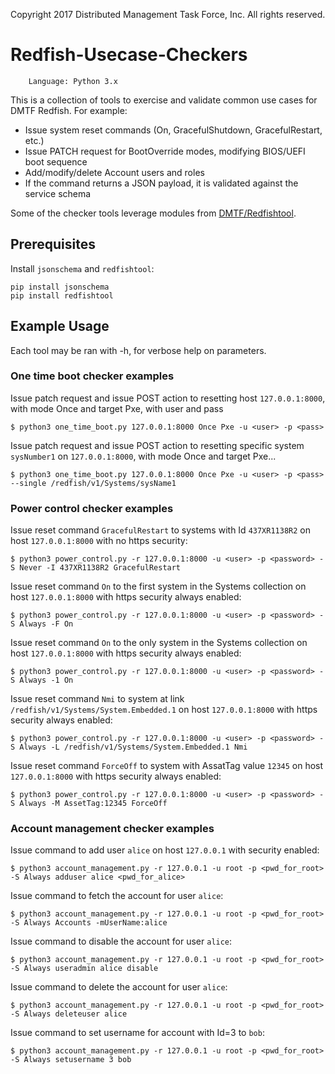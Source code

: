 
Copyright 2017 Distributed Management Task Force, Inc. All rights reserved.

# Redfish-Usecase-Checkers

        Language: Python 3.x
        
This is a collection of tools to exercise and validate common use cases for DMTF Redfish. For example:

* Issue system reset commands (On, GracefulShutdown, GracefulRestart, etc.)
* Issue PATCH request for BootOverride modes, modifying BIOS/UEFI boot sequence
* Add/modify/delete Account users and roles
* If the command returns a JSON payload, it is validated against the service schema

Some of the checker tools leverage modules from [DMTF/Redfishtool](https://github.com/DMTF/Redfishtool).

## Prerequisites

Install `jsonschema` and `redfishtool`:

```
pip install jsonschema
pip install redfishtool
```

## Example Usage

Each tool may be ran with -h, for verbose help on parameters.

### One time boot checker examples

Issue patch request and issue POST action to resetting host `127.0.0.1:8000`, with mode Once and target Pxe, with user and pass

```
$ python3 one_time_boot.py 127.0.0.1:8000 Once Pxe -u <user> -p <pass>
```

Issue patch request and issue POST action to resetting specific system `sysNumber1` on `127.0.0.1:8000`, with mode Once and target Pxe...

```
$ python3 one_time_boot.py 127.0.0.1:8000 Once Pxe -u <user> -p <pass> --single /redfish/v1/Systems/sysName1
```

### Power control checker examples

Issue reset command `GracefulRestart` to systems with Id `437XR1138R2` on host `127.0.0.1:8000` with no https security:

```
$ python3 power_control.py -r 127.0.0.1:8000 -u <user> -p <password> -S Never -I 437XR1138R2 GracefulRestart
```

Issue reset command `On` to the first system in the Systems collection on host `127.0.0.1:8000` with https security always enabled:

```
$ python3 power_control.py -r 127.0.0.1:8000 -u <user> -p <password> -S Always -F On
```

Issue reset command `On` to the only system in the Systems collection on host `127.0.0.1:8000` with https security always enabled:

```
$ python3 power_control.py -r 127.0.0.1:8000 -u <user> -p <password> -S Always -1 On
```

Issue reset command `Nmi` to system at link `/redfish/v1/Systems/System.Embedded.1` on host `127.0.0.1:8000` with https security always enabled:

```
$ python3 power_control.py -r 127.0.0.1:8000 -u <user> -p <password> -S Always -L /redfish/v1/Systems/System.Embedded.1 Nmi
```

Issue reset command `ForceOff` to system with AssatTag value `12345` on host `127.0.0.1:8000` with https security always enabled:

```
$ python3 power_control.py -r 127.0.0.1:8000 -u <user> -p <password> -S Always -M AssetTag:12345 ForceOff
```


### Account management checker examples


Issue command to add user `alice` on host `127.0.0.1` with security enabled:
```
$ python3 account_management.py -r 127.0.0.1 -u root -p <pwd_for_root> -S Always adduser alice <pwd_for_alice>
```

Issue command to fetch the account for user `alice`:
```
$ python3 account_management.py -r 127.0.0.1 -u root -p <pwd_for_root> -S Always Accounts -mUserName:alice
```

Issue command to disable the account for user `alice`:
```
$ python3 account_management.py -r 127.0.0.1 -u root -p <pwd_for_root> -S Always useradmin alice disable
```

Issue command to delete the account for user `alice`:
```
$ python3 account_management.py -r 127.0.0.1 -u root -p <pwd_for_root> -S Always deleteuser alice
```

Issue command to set username for account with Id=3 to `bob`:
```
$ python3 account_management.py -r 127.0.0.1 -u root -p <pwd_for_root> -S Always setusername 3 bob
```
